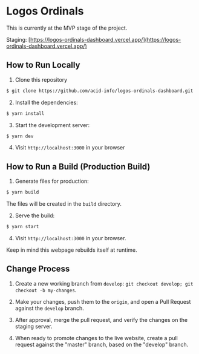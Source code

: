 # Logos Ordinals

This is currently at the MVP stage of the project.

Staging: [https://logos-ordinals-dashboard.vercel.app/](https://logos-ordinals-dashboard.vercel.app/)

## How to Run Locally

1. Clone this repository

```bash
$ git clone https://github.com/acid-info/logos-ordinals-dashboard.git
```

2. Install the dependencies:

```bash
$ yarn install
```

3. Start the development server:

```bash
$ yarn dev
```

4. Visit `http://localhost:3000` in your browser

## How to Run a Build (Production Build)

1. Generate files for production:

```bash
$ yarn build
```

The files will be created in the `build` directory.

2. Serve the build:

```bash
$ yarn start
```

4. Visit `http://localhost:3000` in your browser.

Keep in mind this webpage rebuilds itself at runtime.

## Change Process

1. Create a new working branch from `develop`: `git checkout develop; git checkout -b my-changes`.

2. Make your changes, push them to the `origin`, and open a Pull Request against the `develop` branch.

3. After approval, merge the pull request, and verify the changes on the staging server.

4. When ready to promote changes to the live website, create a pull request against the "master" branch, based on the "develop" branch.
